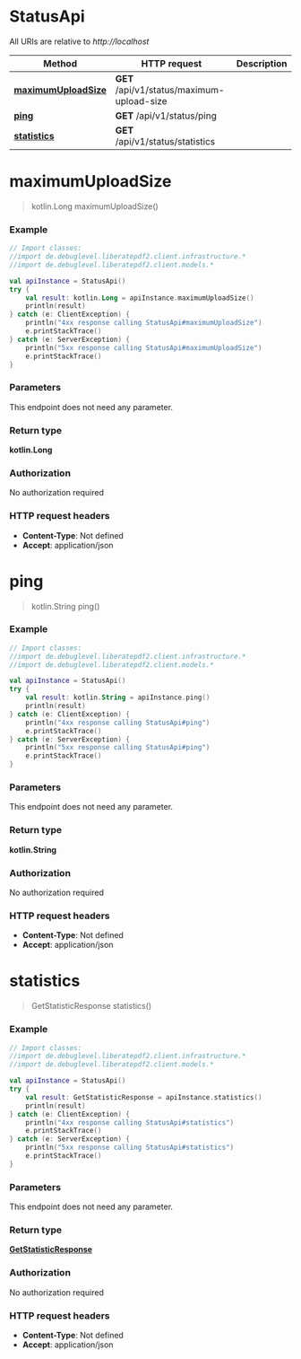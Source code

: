# StatusApi

All URIs are relative to *http://localhost*

Method | HTTP request | Description
------------- | ------------- | -------------
[**maximumUploadSize**](StatusApi.md#maximumUploadSize) | **GET** /api/v1/status/maximum-upload-size |
[**ping**](StatusApi.md#ping) | **GET** /api/v1/status/ping |
[**statistics**](StatusApi.md#statistics) | **GET** /api/v1/status/statistics |

<a name="maximumUploadSize"></a>

# **maximumUploadSize**

> kotlin.Long maximumUploadSize()

### Example

```kotlin
// Import classes:
//import de.debuglevel.liberatepdf2.client.infrastructure.*
//import de.debuglevel.liberatepdf2.client.models.*

val apiInstance = StatusApi()
try {
    val result: kotlin.Long = apiInstance.maximumUploadSize()
    println(result)
} catch (e: ClientException) {
    println("4xx response calling StatusApi#maximumUploadSize")
    e.printStackTrace()
} catch (e: ServerException) {
    println("5xx response calling StatusApi#maximumUploadSize")
    e.printStackTrace()
}
```

### Parameters

This endpoint does not need any parameter.

### Return type

**kotlin.Long**

### Authorization

No authorization required

### HTTP request headers

- **Content-Type**: Not defined
- **Accept**: application/json

<a name="ping"></a>

# **ping**

> kotlin.String ping()

### Example

```kotlin
// Import classes:
//import de.debuglevel.liberatepdf2.client.infrastructure.*
//import de.debuglevel.liberatepdf2.client.models.*

val apiInstance = StatusApi()
try {
    val result: kotlin.String = apiInstance.ping()
    println(result)
} catch (e: ClientException) {
    println("4xx response calling StatusApi#ping")
    e.printStackTrace()
} catch (e: ServerException) {
    println("5xx response calling StatusApi#ping")
    e.printStackTrace()
}
```

### Parameters

This endpoint does not need any parameter.

### Return type

**kotlin.String**

### Authorization

No authorization required

### HTTP request headers

- **Content-Type**: Not defined
- **Accept**: application/json

<a name="statistics"></a>

# **statistics**

> GetStatisticResponse statistics()

### Example

```kotlin
// Import classes:
//import de.debuglevel.liberatepdf2.client.infrastructure.*
//import de.debuglevel.liberatepdf2.client.models.*

val apiInstance = StatusApi()
try {
    val result: GetStatisticResponse = apiInstance.statistics()
    println(result)
} catch (e: ClientException) {
    println("4xx response calling StatusApi#statistics")
    e.printStackTrace()
} catch (e: ServerException) {
    println("5xx response calling StatusApi#statistics")
    e.printStackTrace()
}
```

### Parameters

This endpoint does not need any parameter.

### Return type

[**GetStatisticResponse**](GetStatisticResponse.md)

### Authorization

No authorization required

### HTTP request headers

- **Content-Type**: Not defined
- **Accept**: application/json

